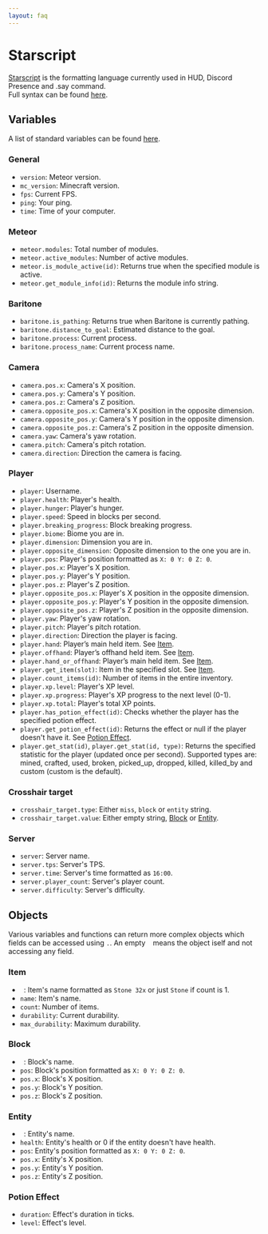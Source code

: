```yaml
---
layout: faq
---
```


# Starscript

[Starscript](https://github.com/MeteorDevelopment/starscript) is the formatting language currently used in HUD, Discord
Presence and .say command.  
Full syntax can be found [here](https://github.com/MeteorDevelopment/starscript/wiki).

## Variables

A list of standard variables can be
found [here](https://github.com/MeteorDevelopment/starscript/wiki#standard-variables).

### General

- `version`: Meteor version.
- `mc_version`: Minecraft version.
- `fps`: Current FPS.
- `ping`: Your ping.
- `time`: Time of your computer.

### Meteor

- `meteor.modules`: Total number of modules.
- `meteor.active_modules`: Number of active modules.
- `meteor.is_module_active(id)`: Returns true when the specified module is active.
- `meteor.get_module_info(id)`: Returns the module info string.

### Baritone

- `baritone.is_pathing`: Returns true when Baritone is currently pathing.
- `baritone.distance_to_goal`: Estimated distance to the goal.
- `baritone.process`: Current process.
- `baritone.process_name`: Current process name.

### Camera

- `camera.pos.x`: Camera's X position.
- `camera.pos.y`: Camera's Y position.
- `camera.pos.z`: Camera's Z position.
- `camera.opposite_pos.x`: Camera's X position in the opposite dimension.
- `camera.opposite_pos.y`: Camera's Y position in the opposite dimension.
- `camera.opposite_pos.z`: Camera's Z position in the opposite dimension.
- `camera.yaw`: Camera's yaw rotation.
- `camera.pitch`: Camera's pitch rotation.
- `camera.direction`: Direction the camera is facing.

### Player

- `player`: Username.
- `player.health`: Player's health.
- `player.hunger`: Player's hunger.
- `player.speed`: Speed in blocks per second.
- `player.breaking_progress`: Block breaking progress.
- `player.biome`: Biome you are in.
- `player.dimension`: Dimension you are in.
- `player.opposite_dimension`: Opposite dimension to the one you are in.
- `player.pos`: Player's position formatted as `X: 0 Y: 0 Z: 0`.
- `player.pos.x`: Player's X position.
- `player.pos.y`: Player's Y position.
- `player.pos.z`: Player's Z position.
- `player.opposite_pos.x`: Player's X position in the opposite dimension.
- `player.opposite_pos.y`: Player's Y position in the opposite dimension.
- `player.opposite_pos.z`: Player's Z position in the opposite dimension.
- `player.yaw`: Player's yaw rotation.
- `player.pitch`: Player's pitch rotation.
- `player.direction`: Direction the player is facing.
- `player.hand`: Player’s main held item. See [Item](#item).
- `player.offhand`: Player’s offhand held item. See [Item](#item).
- `player.hand_or_offhand`: Player’s main held item. See [Item](#item).
- `player.get_item(slot)`: Item in the specified slot. See [Item](#item).
- `player.count_items(id)`: Number of items in the entire inventory.
- `player.xp.level`: Player's XP level.
- `player.xp.progress`: Player's XP progress to the next level (0-1).
- `player.xp.total`: Player's total XP points.
- `player.has_potion_effect(id)`: Checks whether the player has the specified potion effect.
- `player.get_potion_effect(id)`: Returns the effect or null if the player doesn't have it.
  See [Potion Effect](#potion-effect).
- `player.get_stat(id)`, `player.get_stat(id, type)`: Returns the specified statistic for the player (updated once per
  second). Supported types are: mined, crafted, used, broken, picked_up, dropped, killed, killed_by and custom (custom
  is the default).

### Crosshair target

- `crosshair_target.type`: Either `miss`, `block` or `entity` string.
- `crosshair_target.value`: Either empty string, [Block](#block) or [Entity](#entity).

### Server

- `server`: Server name.
- `server.tps`: Server's TPS.
- `server.time`: Server's time formatted as `16:00`.
- `server.player_count`: Server's player count.
- `server.difficulty`: Server's difficulty.

## Objects

Various variables and functions can return more complex objects which fields can be accessed using `.`. An empty ` `
means the object iself and not accessing any field.

### Item

- ` `: Item's name formatted as `Stone 32x` or just `Stone` if count is 1.
- `name`: Item's name.
- `count`: Number of items.
- `durability`: Current durability.
- `max_durability`: Maximum durability.

### Block

- ` `: Block's name.
- `pos`: Block's position formatted as `X: 0 Y: 0 Z: 0`.
- `pos.x`: Block's X position.
- `pos.y`: Block's Y position.
- `pos.z`: Block's Z position.

### Entity

- ` `: Entity's name.
- `health`: Entity's health or 0 if the entity doesn't have health.
- `pos`: Entity's position formatted as `X: 0 Y: 0 Z: 0`.
- `pos.x`: Entity's X position.
- `pos.y`: Entity's Y position.
- `pos.z`: Entity's Z position.

### Potion Effect

- `duration`: Effect's duration in ticks.
- `level`: Effect's level.
